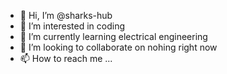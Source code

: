 - 👋 Hi, I’m @sharks-hub
- 👀 I’m interested in coding
- 🌱 I’m currently learning electrical engineering
- 💞️ I’m looking to collaborate on nohing right now
- 📫 How to reach me ...

<!---
sharks-hub/sharks-hub is a ✨ special ✨ repository because its `README.md` (this file) appears on your GitHub profile.
You can click the Preview link to take a look at your changes.
--->
